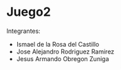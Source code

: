 # Juego2

Integrantes:

* Ismael de la Rosa del Castillo
* Jose Alejandro Rodriguez Ramirez
* Jesus Armando Obregon Zuniga
